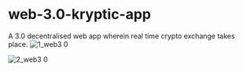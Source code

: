 # web-3.0-kryptic-app
A 3.0 decentralised web app wherein real time crypto exchange takes place.
![1_web3 0](https://user-images.githubusercontent.com/62052347/212083754-6be9f2e5-9871-4c95-ab1d-dead27403dba.png)


![2_web3 0](https://user-images.githubusercontent.com/62052347/212083862-074737c4-6c47-4ae3-98a5-4b7eab644a93.png)
